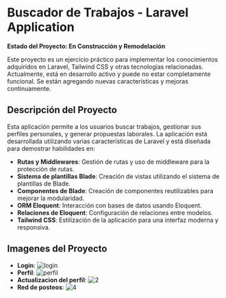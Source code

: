 # Buscador de Trabajos - Laravel Application

**Estado del Proyecto: En Construcción y Remodelación**

Este proyecto es un ejercicio práctico para implementar los conocimientos adquiridos en Laravel, Tailwind CSS y otras tecnologías relacionadas. Actualmente, está en desarrollo activo y puede no estar completamente funcional. Se están agregando nuevas características y mejoras continuamente.

## Descripción del Proyecto

Esta aplicación permite a los usuarios buscar trabajos, gestionar sus perfiles personales, y generar propuestas laborales. La aplicación está desarrollada utilizando varias características de Laravel y está diseñada para demostrar habilidades en:

- **Rutas y Middlewares**: Gestión de rutas y uso de middleware para la protección de rutas.
- **Sistema de plantillas Blade**: Creación de vistas utilizando el sistema de plantillas de Blade.
- **Componentes de Blade**: Creación de componentes reutilizables para mejorar la modularidad.
- **ORM Eloquent**: Interacción con bases de datos usando Eloquent.
- **Relaciones de Eloquent**: Configuración de relaciones entre modelos.
- **Tailwind CSS**: Estilización de la aplicación para una interfaz moderna y responsiva.

## Imagenes del Proyecto
- **Login**:
![login](https://github.com/user-attachments/assets/b3bc54b3-4fd3-4799-8aa1-ac44da620383)
- **Perfil**:
![perfil](https://github.com/user-attachments/assets/3a7428d3-c54f-49dd-9b42-404cf08cdde9)
- **Actualizacion del perfil**:
![2](https://github.com/user-attachments/assets/be7af3d6-5681-4c7e-817a-404dc81eee44)
- **Red de posteos**:
![4](https://github.com/user-attachments/assets/79b558f6-97ce-42a7-8259-4cd5ec1ede08)

